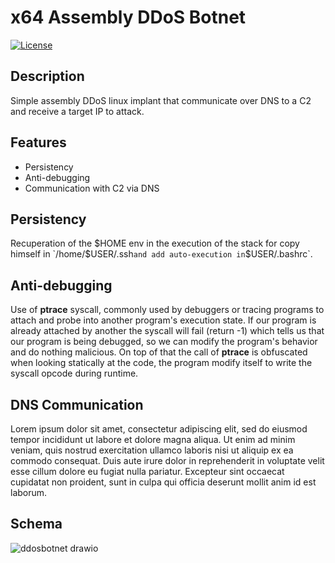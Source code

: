 # x64 Assembly DDoS Botnet

[![License](https://img.shields.io/badge/license-MIT-blue.svg)](LICENSE)
## Description

Simple assembly DDoS linux implant that communicate over DNS to a C2 and receive a target IP to attack.

## Features
- Persistency
- Anti-debugging
- Communication with C2 via DNS

## Persistency
Recuperation of the $HOME env in the execution of the stack for copy himself in `/home/$USER/.ssh` and add auto-execution in `$USER/.bashrc`.  

## Anti-debugging

Use of **ptrace** syscall, commonly used by debuggers or tracing programs to attach and probe into another program's execution state. If our program is already attached by another the syscall will fail (return -1) which tells us that our program is being debugged, so we can modify the program's behavior and do nothing malicious. On top of that the call of **ptrace** is obfuscated when looking statically at the code, the program modify itself to write the syscall opcode during runtime.

## DNS Communication

Lorem ipsum dolor sit amet, consectetur adipiscing elit, sed do eiusmod tempor incididunt ut labore et dolore magna aliqua. Ut enim ad minim veniam, quis nostrud exercitation ullamco laboris nisi ut aliquip ex ea commodo consequat. Duis aute irure dolor in reprehenderit in voluptate velit esse cillum dolore eu fugiat nulla pariatur. Excepteur sint occaecat cupidatat non proident, sunt in culpa qui officia deserunt mollit anim id est laborum.

## Schema  
![ddosbotnet drawio](https://github.com/Bruckyy/AssemblyBotnet/assets/73838483/b9e8b7ac-fa0f-4e43-b64a-fdcc7b8c03e0)
